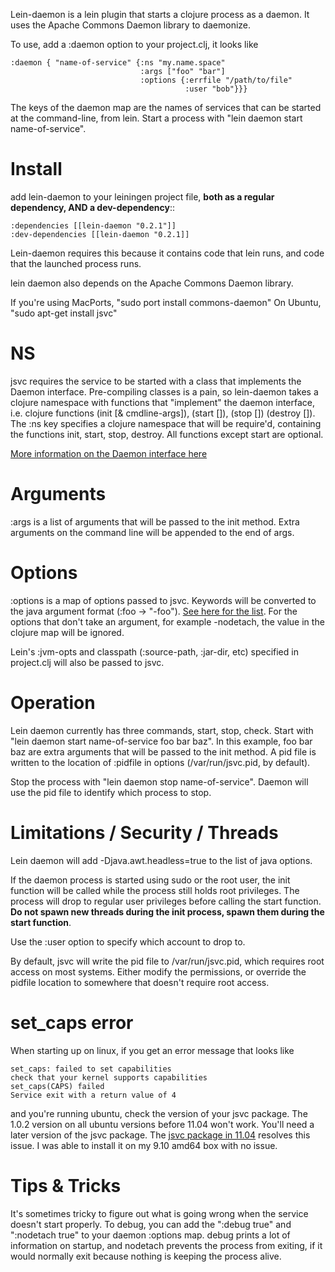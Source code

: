 Lein-daemon is a lein plugin that starts a clojure process as a daemon. It uses the Apache Commons Daemon library to daemonize. 

To use, add a :daemon option to your project.clj, it looks like

    :daemon { "name-of-service" {:ns "my.name.space"
                                 :args ["foo" "bar"]
                                 :options {:errfile "/path/to/file"
                                           :user "bob"}}}

The keys of the daemon map are the names of services that can be started at the command-line, from lein. Start a process with "lein daemon start name-of-service". 

Install
=======
add lein-daemon to your leiningen project file, **both as a regular dependency, AND a dev-dependency**::

    :dependencies [[lein-daemon "0.2.1"]]
    :dev-dependencies [[lein-daemon "0.2.1]]

Lein-daemon requires this because it contains code that lein runs, and code that the launched process runs. 

lein daemon also depends on the Apache Commons Daemon library. 

If you're using MacPorts, "sudo port install commons-daemon"
On Ubuntu, "sudo apt-get install jsvc" 

NS
==
jsvc requires the service to be started with a class that implements the Daemon interface. Pre-compiling classes is a pain, so lein-daemon takes a clojure namespace with functions that "implement" the daemon interface, i.e. clojure functions (init [& cmdline-args]), (start []), (stop []) (destroy []). The :ns key specifies a clojure namespace that will be require'd, containing the functions init, start, stop, destroy. All functions except start are optional. 

[More information on the Daemon interface here](http://commons.apache.org/daemon/apidocs/org/apache/commons/daemon/Daemon.html)

Arguments
=========
:args is a list of arguments that will be passed to the init method. Extra arguments on the command line will be appended to the end of args.

Options
=======
:options is a map of options passed to jsvc. Keywords will be converted to the java argument format (:foo -> "-foo"). [See here for the list](http://commons.apache.org/daemon/jsvc.html). For the options that don't take an argument, for example -nodetach, the value in the clojure map will be ignored. 

Lein's :jvm-opts and classpath (:source-path, :jar-dir, etc) specified in project.clj will also be passed to jsvc.

Operation
=========
Lein daemon currently has three commands, start, stop, check. Start with "lein daemon start name-of-service foo bar baz". In this example, foo bar baz are extra arguments that will be passed to the init method. A pid file is written to the location of :pidfile in options (/var/run/jsvc.pid, by default). 

Stop the process with "lein daemon stop name-of-service". Daemon will use the pid file to identify which process to stop.

Limitations / Security / Threads
================================
Lein daemon will add -Djava.awt.headless=true to the list of java options.

If the daemon process is started using sudo or the root user, the init function will be called while the process still holds root privileges. The process will drop to regular user privileges before calling the start function. **Do not spawn new threads during the init process, spawn them during the start function**.

Use the :user option to specify which account to drop to.

By default, jsvc will write the pid file to /var/run/jsvc.pid, which requires root access on most systems. Either modify the permissions, or override the pidfile location to somewhere that doesn't require root access.

set_caps error
==============
When starting up on linux, if you get an error message that looks like

    set_caps: failed to set capabilities
    check that your kernel supports capabilities
    set_caps(CAPS) failed
    Service exit with a return value of 4

and you're running ubuntu, check the version of your jsvc package. The 1.0.2 version on all ubuntu versions before 11.04 won't work. You'll need a later version of the jsvc package. The [jsvc package in 11.04](http://packages.ubuntu.com/natty/jsvc) resolves this issue. I was able to install it on my 9.10 amd64 box with no issue. 

Tips & Tricks
=============
It's sometimes tricky to figure out what is going wrong when the service doesn't start properly. To debug, you can add the ":debug true" and ":nodetach true" to your daemon :options map. debug prints a lot of information on startup, and nodetach prevents the process from exiting, if it would normally exit because nothing is keeping the process alive.
